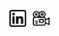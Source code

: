 <p align='center'>
    <a target="_blank" href="https://www.linkedin.com/in/othbak/"><img height="30" alt ="Linkedin" src="https://github.com/othub/othub/blob/main/icons/linkedin.png?raw=true"></a>&nbsp;&nbsp;
    <a target="_blank" href="https://letterboxd.com/maybeoth"><img height="30" alt="Letterboxd" src="https://github.com/othub/othub/blob/main/icons/letterboxd.png?raw=true"></a>
</p>
